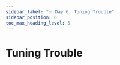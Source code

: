 ```yaml
---
sidebar_label: "✅ Day 6: Tuning Trouble"
sidebar_position: 6
toc_max_heading_level: 5
---
```


# Tuning Trouble

<CalloutSolution day="6"/>
<CalloutWriteupNotYetAvailable/>
